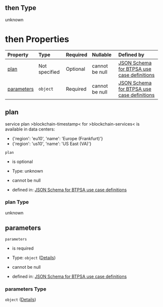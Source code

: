 ## then Type

unknown

# then Properties

| Property                  | Type          | Required | Nullable       | Defined by                                                                                                                                                                                                                                                  |
| :------------------------ | :------------ | :------- | :------------- | :---------------------------------------------------------------------------------------------------------------------------------------------------------------------------------------------------------------------------------------------------------- |
| [plan](#plan)             | Not specified | Optional | cannot be null | [JSON Schema for BTPSA use case definitions](btpsa-usecase-properties-services-items-allof-1-then-allof-12-then-allof-3-then-properties-plan.md "undefined#/properties/services/items/allOf/1/then/allOf/12/then/allOf/3/then/properties/plan")             |
| [parameters](#parameters) | `object`      | Required | cannot be null | [JSON Schema for BTPSA use case definitions](btpsa-usecase-properties-services-items-allof-1-then-allof-12-then-allof-3-then-properties-parameters.md "undefined#/properties/services/items/allOf/1/then/allOf/12/then/allOf/3/then/properties/parameters") |

## plan

service plan >blockchain-timestamp< for >blockchain-services< is available in data centers:

*   {'region': 'eu10', 'name': 'Europe (Frankfurt)'}
*   {'region': 'us10', 'name': 'US East (VA)'}

`plan`

*   is optional

*   Type: unknown

*   cannot be null

*   defined in: [JSON Schema for BTPSA use case definitions](btpsa-usecase-properties-services-items-allof-1-then-allof-12-then-allof-3-then-properties-plan.md "undefined#/properties/services/items/allOf/1/then/allOf/12/then/allOf/3/then/properties/plan")

### plan Type

unknown

## parameters



`parameters`

*   is required

*   Type: `object` ([Details](btpsa-usecase-properties-services-items-allof-1-then-allof-12-then-allof-3-then-properties-parameters.md))

*   cannot be null

*   defined in: [JSON Schema for BTPSA use case definitions](btpsa-usecase-properties-services-items-allof-1-then-allof-12-then-allof-3-then-properties-parameters.md "undefined#/properties/services/items/allOf/1/then/allOf/12/then/allOf/3/then/properties/parameters")

### parameters Type

`object` ([Details](btpsa-usecase-properties-services-items-allof-1-then-allof-12-then-allof-3-then-properties-parameters.md))
